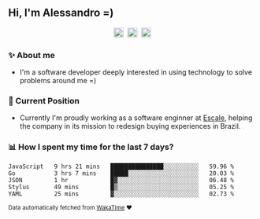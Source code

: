## Hi, I'm Alessandro =)

<p align="center">
  <a href="https://www.linkedin.com/in/alessandro-costa-dev/"><img src="https://img.shields.io/badge/-alessandro--costa--dev-%233f7ec6?style=flat-square&logo=Linkedin&logoColor=white" height="20"/></a>&nbsp;&nbsp;<a href="https://medium.com/@alessandro_costa"><img src="https://img.shields.io/badge/-%40alessandro__costa-%20black?style=flat-square&logo=Medium" height="20"/></a>&nbsp;&nbsp;<a href="mailto:alessandro96fc@gmail.com"><img src="https://img.shields.io/badge/-alessandro96fc%40gmail.com-%23c14438?style=flat-square&logo=Gmail&logoColor=white" height="20"/></a>
</p>

### :sparkles: About me

- I'm a software developer deeply interested in using technology to solve problems around me =)

### :office: Current Position 

-  Currently I'm proudly working as a software enginner at [Escale](https://github.com/escaletech), helping the company in its mission to redesign buying experiences in Brazil.

### :bar_chart: How I spent my time for the last 7 days?

<!--START_SECTION:waka-->
```text
JavaScript   9 hrs 21 mins   ███████████████░░░░░░░░░░   59.96 % 
Go           3 hrs 7 mins    █████░░░░░░░░░░░░░░░░░░░░   20.03 % 
JSON         1 hr            █▓░░░░░░░░░░░░░░░░░░░░░░░   06.48 % 
Stylus       49 mins         █▒░░░░░░░░░░░░░░░░░░░░░░░   05.25 % 
YAML         25 mins         ▓░░░░░░░░░░░░░░░░░░░░░░░░   02.73 % 
```
<!--END_SECTION:waka-->

<sub>Data automatically fetched from [WakaTime](https://wakatime.com/) :heart:</sub>
